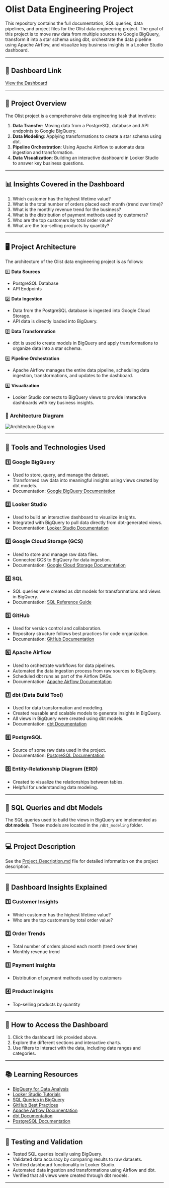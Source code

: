 # Olist Data Engineering Project

This repository contains the full documentation, SQL queries, data pipelines, and project files for the Olist data engineering project. The goal of this project is to move raw data from multiple sources to Google BigQuery, transform it into a star schema using dbt, orchestrate the data pipeline using Apache Airflow, and visualize key business insights in a Looker Studio dashboard.

---

## 🔗 **Dashboard Link**
[View the Dashboard](https://lookerstudio.google.com/s/rMX7np_is3o)

---

## 🎯 **Project Overview**
The Olist project is a comprehensive data engineering task that involves:
1. **Data Transfer**: Moving data from a PostgreSQL database and API endpoints to Google BigQuery.
2. **Data Modeling**: Applying transformations to create a star schema using dbt.
3. **Pipeline Orchestration**: Using Apache Airflow to automate data ingestion and transformation.
4. **Data Visualization**: Building an interactive dashboard in Looker Studio to answer key business questions.

---

## 📊 **Insights Covered in the Dashboard**
1. Which customer has the highest lifetime value?
2. What is the total number of orders placed each month (trend over time)?
3. What is the monthly revenue trend for the business?
4. What is the distribution of payment methods used by customers?
5. Who are the top customers by total order value?
6. What are the top-selling products by quantity?

---

## 🖥️ **Project Architecture**
The architecture of the Olist data engineering project is as follows:

1️⃣ **Data Sources**
- PostgreSQL Database
- API Endpoints

2️⃣ **Data Ingestion**
- Data from the PostgreSQL database is ingested into Google Cloud Storage.
- API data is directly loaded into BigQuery.

3️⃣ **Data Transformation**
- dbt is used to create models in BigQuery and apply transformations to organize data into a star schema.

4️⃣ **Pipeline Orchestration**
- Apache Airflow manages the entire data pipeline, scheduling data ingestion, transformations, and updates to the dashboard.

5️⃣ **Visualization**
- Looker Studio connects to BigQuery views to provide interactive dashboards with key business insights.

### 🧩 **Architecture Diagram**
![Architecture Diagram](./architecture_diagram.png)

---

## 🔧 **Tools and Technologies Used**
### 1️⃣ **Google BigQuery**
- Used to store, query, and manage the dataset.
- Transformed raw data into meaningful insights using views created by dbt models.
- Documentation: [Google BigQuery Documentation](https://cloud.google.com/bigquery/docs)

### 2️⃣ **Looker Studio**
- Used to build an interactive dashboard to visualize insights.
- Integrated with BigQuery to pull data directly from dbt-generated views.
- Documentation: [Looker Studio Documentation](https://support.google.com/lookerstudio/)

### 3️⃣ **Google Cloud Storage (GCS)**
- Used to store and manage raw data files.
- Connected GCS to BigQuery for data ingestion.
- Documentation: [Google Cloud Storage Documentation](https://cloud.google.com/storage/docs)

### 4️⃣ **SQL**
- SQL queries were created as dbt models for transformations and views in BigQuery.
- Documentation: [SQL Reference Guide](https://cloud.google.com/bigquery/docs/reference/standard-sql)

### 5️⃣ **GitHub**
- Used for version control and collaboration.
- Repository structure follows best practices for code organization.
- Documentation: [GitHub Documentation](https://docs.github.com/en)

### 6️⃣ **Apache Airflow**
- Used to orchestrate workflows for data pipelines.
- Automated the data ingestion process from raw sources to BigQuery.
- Scheduled dbt runs as part of the Airflow DAGs.
- Documentation: [Apache Airflow Documentation](https://airflow.apache.org/)

### 7️⃣ **dbt (Data Build Tool)**
- Used for data transformation and modeling.
- Created reusable and scalable models to generate insights in BigQuery.
- All views in BigQuery were created using dbt models.
- Documentation: [dbt Documentation](https://docs.getdbt.com/)

### 8️⃣ **PostgreSQL**
- Source of some raw data used in the project.
- Documentation: [PostgreSQL Documentation](https://www.postgresql.org/docs/)

### 9️⃣ **Entity-Relationship Diagram (ERD)**
- Created to visualize the relationships between tables.
- Helpful for understanding data modeling.

---

## 📄 **SQL Queries and dbt Models**
The SQL queries used to build the views in BigQuery are implemented as **dbt models**. These models are located in the `/dbt_modeling` folder.

---

## 💻 **Project Description**
See the [Project_Description.md](./Project_Description.md) file for detailed information on the project description.

---

## 📝 **Dashboard Insights Explained**
### 1️⃣ **Customer Insights**
- Which customer has the highest lifetime value?
- Who are the top customers by total order value?

### 2️⃣ **Order Trends**
- Total number of orders placed each month (trend over time)
- Monthly revenue trend

### 3️⃣ **Payment Insights**
- Distribution of payment methods used by customers

### 4️⃣ **Product Insights**
- Top-selling products by quantity

---

## 🚀 **How to Access the Dashboard**
1. Click the dashboard link provided above.
2. Explore the different sections and interactive charts.
3. Use filters to interact with the data, including date ranges and categories.

---

## 📚 **Learning Resources**
- [BigQuery for Data Analysis](https://cloud.google.com/bigquery/docs/)
- [Looker Studio Tutorials](https://support.google.com/lookerstudio/answer/6283323)
- [SQL Queries in BigQuery](https://cloud.google.com/bigquery/docs/reference/standard-sql)
- [GitHub Best Practices](https://docs.github.com/en/repositories/creating-and-managing-repositories/about-repositories)
- [Apache Airflow Documentation](https://airflow.apache.org/)
- [dbt Documentation](https://docs.getdbt.com/)
- [PostgreSQL Documentation](https://www.postgresql.org/docs/)

---

## 🧪 **Testing and Validation**
- Tested SQL queries locally using BigQuery.
- Validated data accuracy by comparing results to raw datasets.
- Verified dashboard functionality in Looker Studio.
- Automated data ingestion and transformations using Airflow and dbt.
- Verified that all views were created through dbt models.

---